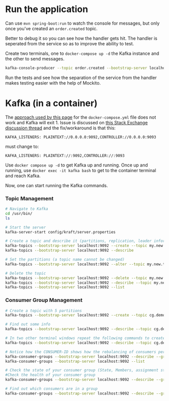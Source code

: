 
# Run the application

Can use `mvn spring-boot:run` to watch the console for messages, but only once you've created an `order.created` topic.

Better to debug it so you can see how the handler gets hit. The handler is seperated from the service so as to improve the ability to test.

Create two terminals, one to `docker-compose up -d` the Kafka instance and the other to send messages.

```bash
kafka-console-producer --topic order.created --bootstrap-server localhost:9092
```

Run the tests and see how the separation of the service from the handler makes testing easier with the help of Mockito.

# Kafka (in a container)

The [approach used by this page](https://dev.to/deeshath/apache-kafka-kraft-mode-setup-5nj) for the `docker-compose.yml` file does not work and Kafka will exit 1. Issue is discussed on [this Stack Exchange discussion thread](https://stackoverflow.com/questions/79392483/kafka-integration-with-wireguard-nonroutable-meta-address-0-0-0-0) and the fix/workaround is that this:

```
KAFKA_LISTENERS: PLAINTEXT://0.0.0.0:9092,CONTROLLER://0.0.0.0:9093
```

must change to:
```
KAFKA_LISTENERS: PLAINTEXT://:9092,CONTROLLER://:9093
```

Use `docker compose up -d` to get Kafka up and running. Once up and running, use `docker exec -it kafka bash` to get to the container terminal and reach Kafka.

Now, one can start running the Kafka commands.

### Topic Management

```bash
# Navigate to Kafka
cd /usr/bin/
ls

# Start the server 
kafka-server-start config/kraft/server.properties

# Create a topic and describe it (partitions, replication, leader information etc.)
kafka-topics --bootstrap-server localhost:9092 --create --topic my.new.topic
kafka-topics --bootstrap-server localhost:9092 --describe

# Set the partitions (a topic name cannot be changed)
kafka-topics --bootstrap-server localhost:9092 --alter --topic my.new.topic --partitions 3

# Delete the topic
kafka-topics --bootstrap-server localhost:9092 --delete --topic my.new.topic
kafka-topics --bootstrap-server localhost:9092 --describe --topic my.new.topic
kafka-topics --bootstrap-server localhost:9092 --list
```

### Consumer Group Management

```bash
# Create a topic with 5 partitions
kafka-topics --bootstrap-server localhost:9092 --create --topic cg.demo.topic --partitions 5

# Find out some info
kafka-topics --bootstrap-server localhost:9092 --describe --topic cg.demo.topic

# In two other terminal windows repeat the following commands to create two new consumers on the same topic.
kafka-topics --bootstrap-server localhost:9092 --describe --topic cg.demo.topic

# Notice how the CONSUMER-ID shows how the rebalancing of consumers per partition has taken place.
kafka-consumer-groups --bootstrap-server localhost:9092 --describe --group my.new.group
kafka-consumer-groups --bootstrap-server localhost:9092 --list

# Check the state of your consumer group (State, Members, assignment strategy etc.)
#Check the health of your consumer group
kafka-consumer-groups --bootstrap-server localhost:9092 --describe --group my.new.group --state

# Find out which consumers are in a group
kafka-consumer-groups --bootstrap-server localhost:9092 --describe --group my.new.group --members
```